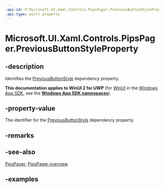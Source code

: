 ```yaml
---
-api-id: P:Microsoft.UI.Xaml.Controls.PipsPager.PreviousButtonStyleProperty
-api-type: winrt property
---
```


# Microsoft.UI.Xaml.Controls.PipsPager.PreviousButtonStyleProperty

<!--
public static Windows.UI.Xaml.DependencyProperty PreviousButtonStyleProperty { get; }
-->

## -description

Identifies the [PreviousButtonStyle](pipspager_previousbuttonstyle.md) dependency property.

**This documentation applies to WinUI 2 for UWP** (for [WinUI](/windows/apps/winui/winui3/) in the [Windows App SDK](/windows/apps/windows-app-sdk/), see the **[Windows App SDK namespaces](/windows/windows-app-sdk/api/winrt/)**).

## -property-value

The identifier for the [PreviousButtonStyle](pipspager_previousbuttonstyle.md) dependency property.

## -remarks

## -see-also

[PipsPager](pipspager.md), [PipsPager overview](/windows/apps/design/controls/pipspager)

## -examples
